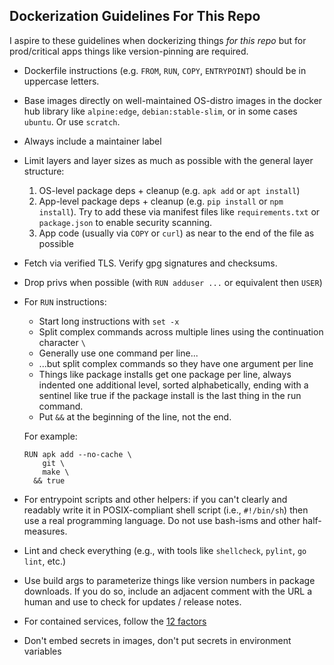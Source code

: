 ## Dockerization Guidelines For This Repo

I aspire to these guidelines when dockerizing things _for this repo_ but for prod/critical apps things like version-pinning are required.

* Dockerfile instructions (e.g. `FROM`, `RUN`, `COPY`, `ENTRYPOINT`) should be in uppercase letters.
* Base images directly on well-maintained OS-distro images in the docker hub library like `alpine:edge`, `debian:stable-slim`, or in some cases `ubuntu`. Or use `scratch`.
* Always include a maintainer label
* Limit layers and layer sizes as much as possible with the general layer structure:
	1. OS-level package deps + cleanup (e.g. `apk add` or `apt install`)
	2. App-level package deps + cleanup (e.g. `pip install` or `npm install`). Try to add these via manifest files like `requirements.txt` or `package.json` to enable security scanning.
	3. App code (usually via `COPY` or `curl`) as near to the end of the file as possible
* Fetch via verified TLS. Verify gpg signatures and checksums.
* Drop privs when possible (with `RUN adduser ...` or equivalent then `USER`)
* For `RUN` instructions:

	* Start long instructions with `set -x`
	* Split complex commands across multiple lines using the continuation character `\`
	* Generally use one command per line...
	* ...but split complex commands so they have one argument per line
	* Things like package installs get one package per line, always indented one additional level, sorted alphabetically, ending with a sentinel like true if the package install is the last thing in the run command.
	* Put `&&` at the beginning of the line, not the end.
	
	For example:

	```
	RUN apk add --no-cache \
	    git \
	    make \
	  && true
	```
	
* For entrypoint scripts and other helpers: if you can't clearly and readably write it in POSIX-compliant shell script (i.e., `#!/bin/sh`) then use a real programming language. Do not use bash-isms and other half-measures.
* Lint and check everything (e.g., with tools like `shellcheck`, `pylint`, `go lint`, etc.)
* Use build args to parameterize things like version numbers in package downloads. If you do so, include an adjacent comment with the URL a human and use to check for updates / release notes.
* For contained services, follow the [12 factors](https://en.wikipedia.org/wiki/Twelve-Factor_App_methodology)
* Don't embed secrets in images, don't put secrets in environment variables
